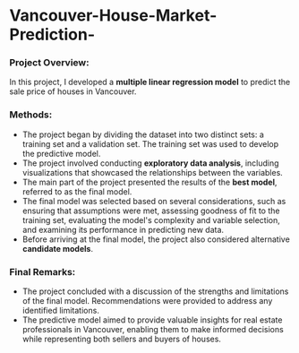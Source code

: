 # Vancouver-House-Market-Prediction-
### Project Overview:

In this project, I developed a **multiple linear regression model** to predict the sale price of houses in Vancouver.

### Methods:

- The project began by dividing the dataset into two distinct sets: a training set and a validation set. The training set was used to develop the predictive model.
- The project involved conducting **exploratory data analysis**, including visualizations that showcased the relationships between the variables.
- The main part of the project presented the results of the **best model**, referred to as the final model.
- The final model was selected based on several considerations, such as ensuring that assumptions were met, assessing goodness of fit to the training set, evaluating the model's complexity and variable selection, and examining its performance in predicting new data.
- Before arriving at the final model, the project also considered alternative **candidate models**.

### Final Remarks:

- The project concluded with a discussion of the strengths and limitations of the final model. Recommendations were provided to address any identified limitations.
- The predictive model aimed to provide valuable insights for real estate professionals in Vancouver, enabling them to make informed decisions while representing both sellers and buyers of houses.
